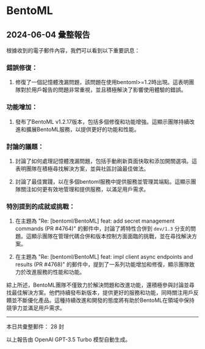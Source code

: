 # BentoML

## 2024-06-04 彙整報告

根據收到的電子郵件內容，我們可以看到以下重要訊息：



### 錯誤修復：

1. 修復了一個記憶體洩漏問題，該問題在使用bentoml>=1.2時出現。這表明團隊對於用戶報告的問題非常重視，並且積極解決了影響使用體驗的錯誤。



### 功能增加：

1. 發布了BentoML v1.2.17版本，包括多個修復和功能增強。這顯示團隊持續改進和擴展BentoML服務，以提供更好的功能和性能。



### 討論的議題：

1. 討論了如何處理記憶體洩漏問題，包括手動刷新頁面快取和添加開關選項。這表明團隊在積極尋找解決方案，並與社區討論最佳做法。

2. 討論了最佳實踐，以在多個bentoml服務中提供服務並管理其端點。這顯示團隊關注如何更有效地管理和提供服務，以滿足用戶需求。



### 特別提到的成就或挑戰：

1. 在主題為 "Re: [bentoml/BentoML] feat: add secret management commands (PR #4764)" 的郵件中，討論了將特性合併到 `dev/1.3` 分支的問題。這顯示團隊在管理代碼合併和版本控制方面面臨的挑戰，並在尋找解決方案。

2. 在主題為 "Re: [bentoml/BentoML] feat: impl client async endpoints and results (PR #4768)" 的郵件中，提到了一系列功能增加和修復，顯示團隊致力於改進服務的性能和功能。



綜上所述，BentoML團隊不僅致力於解決問題和改進功能，還積極參與討論並尋找最佳解決方案。他們持續發布新版本，提供更好的服務和功能，同時關注用戶反饋並不斷優化產品。這種持續改進和開發的態度將有助於BentoML在領域中保持競爭力並滿足用戶需求。



---



本日共彙整郵件： 28 封



以上報告由 OpenAI GPT-3.5 Turbo 模型自動生成。